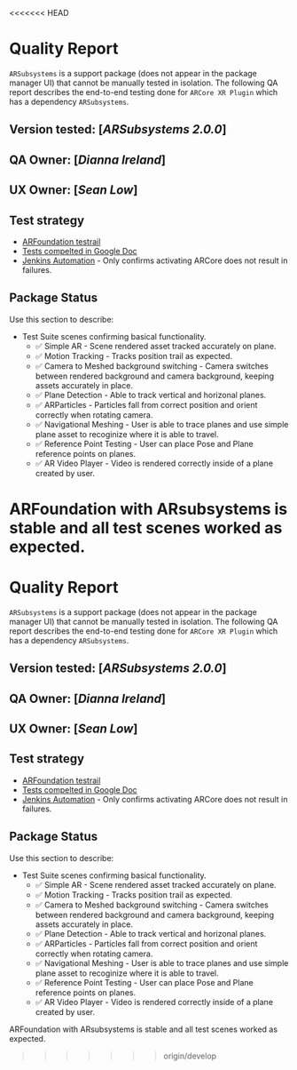 <<<<<<< HEAD
# Quality Report
`ARSubsystems` is a support package (does not appear in the package manager UI) that cannot
be manually tested in isolation. The following QA report describes the end-to-end testing done
for `ARCore XR Plugin` which has a dependency `ARSubsystems`.

## Version tested: [*ARSubsystems 2.0.0*]

## QA Owner: [*Dianna Ireland*]
## UX Owner: [*Sean Low*]

## Test strategy
* [ARFoundation testrail](https://qatestrail.hq.unity3d.com/index.php?/suites/view/2755&group_by=cases:section_id&group_order=asc)
* [Tests compelted in Google Doc](https://docs.google.com/document/d/1kblEP6o9gpZ3b5nk7HpZ55G3aJSGzyJhETf_tJec36Q/edit)
* [Jenkins Automation](http://xrtest.hq.unity3d.com:8080/job/Test_Jobs/job/2019.1/job/2019.1-Win2-Run_All_XR_Functional_Tests/) - Only confirms activating ARCore does not result in failures.

## Package Status
Use this section to describe:
* Test Suite scenes confirming basical functionality.
  * ✅ Simple AR - Scene rendered asset tracked accurately on plane.
  * ✅ Motion Tracking - Tracks position trail as expected.
  * ✅ Camera to Meshed background switching - Camera switches between rendered background and camera background, keeping assets accurately in place.
  * ✅ Plane Detection - Able to track vertical and horizonal planes.
  * ✅ ARParticles - Particles fall from correct position and orient correctly when rotating camera.
  * ✅ Navigational Meshing - User is able to trace planes and use simple plane asset to recoginize where it is able to travel.
  * ✅ Reference Point Testing - User can place Pose and Plane reference points on planes.
  * ✅ AR Video Player - Video is rendered correctly inside of a plane created by user.

ARFoundation with ARsubsystems is stable and all test scenes worked as expected.
=======
# Quality Report
`ARSubsystems` is a support package (does not appear in the package manager UI) that cannot
be manually tested in isolation. The following QA report describes the end-to-end testing done
for `ARCore XR Plugin` which has a dependency `ARSubsystems`.

## Version tested: [*ARSubsystems 2.0.0*]

## QA Owner: [*Dianna Ireland*]
## UX Owner: [*Sean Low*]

## Test strategy
* [ARFoundation testrail](https://qatestrail.hq.unity3d.com/index.php?/suites/view/2755&group_by=cases:section_id&group_order=asc)
* [Tests compelted in Google Doc](https://docs.google.com/document/d/1kblEP6o9gpZ3b5nk7HpZ55G3aJSGzyJhETf_tJec36Q/edit)
* [Jenkins Automation](http://xrtest.hq.unity3d.com:8080/job/Test_Jobs/job/2019.1/job/2019.1-Win2-Run_All_XR_Functional_Tests/) - Only confirms activating ARCore does not result in failures.

## Package Status
Use this section to describe:
* Test Suite scenes confirming basical functionality.
  * ✅ Simple AR - Scene rendered asset tracked accurately on plane.
  * ✅ Motion Tracking - Tracks position trail as expected.
  * ✅ Camera to Meshed background switching - Camera switches between rendered background and camera background, keeping assets accurately in place.
  * ✅ Plane Detection - Able to track vertical and horizonal planes.
  * ✅ ARParticles - Particles fall from correct position and orient correctly when rotating camera.
  * ✅ Navigational Meshing - User is able to trace planes and use simple plane asset to recoginize where it is able to travel.
  * ✅ Reference Point Testing - User can place Pose and Plane reference points on planes.
  * ✅ AR Video Player - Video is rendered correctly inside of a plane created by user.

ARFoundation with ARsubsystems is stable and all test scenes worked as expected.
>>>>>>> origin/develop
